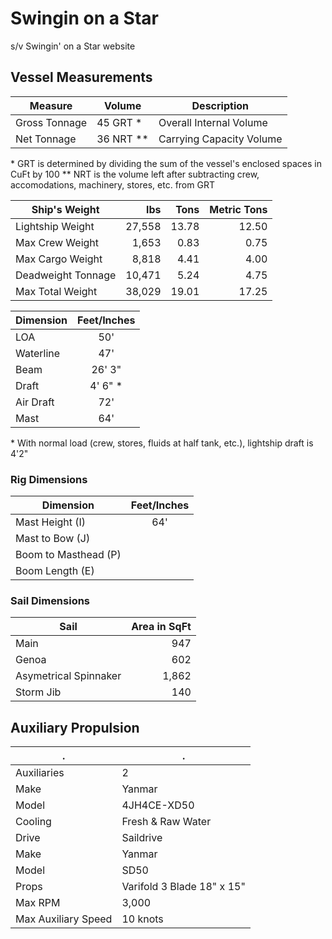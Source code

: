 # Swingin on a Star

s/v Swingin' on a Star website


## Vessel Measurements

|Measure        | Volume     | Description             |
|---------------|------------|-------------------------|
|Gross Tonnage  |	45 GRT \*  | Overall Internal Volume |
|Net Tonnage    |	36 NRT \*\*| Carrying Capacity Volume|

\* GRT is determined by dividing the sum of the vessel's enclosed spaces in CuFt by 100 
\*\* NRT is the volume left after subtracting crew, accomodations, machinery, stores, etc. from GRT


|Ship's Weight     | lbs         |  Tons | Metric Tons |
|------------------|------------:|------:|------------:|
|Lightship Weight  |      27,558 | 13.78 |       12.50 |
|Max Crew Weight   |       1,653 |  0.83 |        0.75 |
|Max Cargo Weight  |       8,818 |  4.41 |        4.00 |
|Deadweight Tonnage|      10,471 |  5.24 |        4.75 |
|Max Total Weight  |      38,029 | 19.01 |       17.25 |


| Dimension | Feet/Inches |
|-----------|:-----------:|
|LOA        |50'          |
|Waterline  |47'          |
|Beam       |26' 3"       |
|Draft      |4' 6" \*     |
|Air Draft  |72'          |
|Mast       |64'          |

\* With normal load (crew, stores, fluids at half tank, etc.), lightship draft is 4'2"


### Rig Dimensions

| Dimension          | Feet/Inches |
|--------------------|:-----------:|
|Mast Height (I)     |64'          |
|Mast to Bow (J)     |             |
|Boom to Masthead (P)|             |
|Boom Length (E)     |             |


### Sail Dimensions

| Sail                |Area in SqFt|
|---------------------|-----------:|
|Main                 |947         |
|Genoa                |602         |
|Asymetrical Spinnaker|1,862       |
|Storm Jib            |140         |


## Auxiliary Propulsion

|.                    |.                          |
|---------------------|---------------------------|
|Auxiliaries          |2                          |
|Make                 |Yanmar                     |
|Model                |4JH4CE-XD50                |
|Cooling              |Fresh & Raw Water          |
|Drive                |Saildrive                  |
|Make                 |Yanmar                     |
|Model                |SD50                       |
|Props                |Varifold 3 Blade 18" x 15" |
|Max RPM              |3,000                      |
|Max Auxiliary Speed  |10 knots                   |


